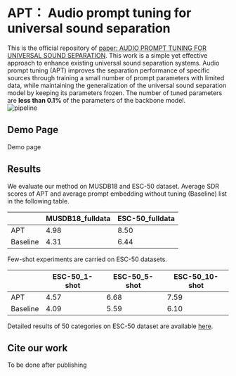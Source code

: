 # APT： Audio prompt tuning for universal sound separation
This is the official repository of [paper: AUDIO PROMPT TUNING FOR UNIVERSAL SOUND SEPARATION](). This work is a simple yet effective approach to enhance existing universal sound separation systems. Audio prompt tuning (APT) improves the separation performance of specific sources through training a small number of prompt parameters with limited data, while maintaining the generalization of the universal sound separation model by keeping its parameters frozen. The number of tuned parameters are **less than 0.1%** of the parameters of the backbone model. <br>
![pipeline](https://github.com/redrabbit94/APT-USS/assets/29458099/8058871c-3b3f-4f24-b8ad-1c6d7cbe2a32)

## Demo Page
Demo page 

## Results
We evaluate our method on MUSDB18 and ESC-50 dataset. Average SDR scores of APT and average prompt embedding without tuning (Baseline) list in the following table.

|         |MUSDB18_fulldata|ESC-50_fulldata|
|  -----  |   -----    |    -----  |   
|   APT   |   4.98     |    8.50   | 
|Baseline |   4.31     |    6.44   |

Few-shot experiments are carried on ESC-50 datasets.

|         |ESC-50_1-shot|ESC-50_5-shot|ESC-50_10-shot|
|  -----   |    -----    |    -----   |     -----  |
|   APT    |    4.57     |    6.68    |     7.59    |
|Baseline  |    4.09     |    5.59    |     6.10    |

Detailed results of 50 categories on ESC-50 dataset are available [here](https://github.com/redrabbit94/APT-USS/blob/main/Results-ESC50.csv).

## Cite our work
To be done after publishing
